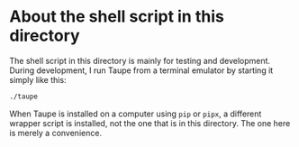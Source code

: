# About the shell script in this directory

The shell script in this directory is mainly for testing and development. During development, I run Taupe from a terminal emulator by starting it simply like this:

```sh
./taupe
```

When Taupe is installed on a computer using `pip` or `pipx`, a different wrapper script is installed, not the one that is in this directory. The one here is merely a convenience.
